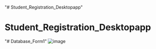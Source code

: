 "# Student_Registration_Desktopapp" 
# Student_Registration_Desktopapp
"# Database_Form1" 
![image](https://user-images.githubusercontent.com/75235451/179070100-545beffe-ff2b-4811-a418-7377d5415c27.png)

